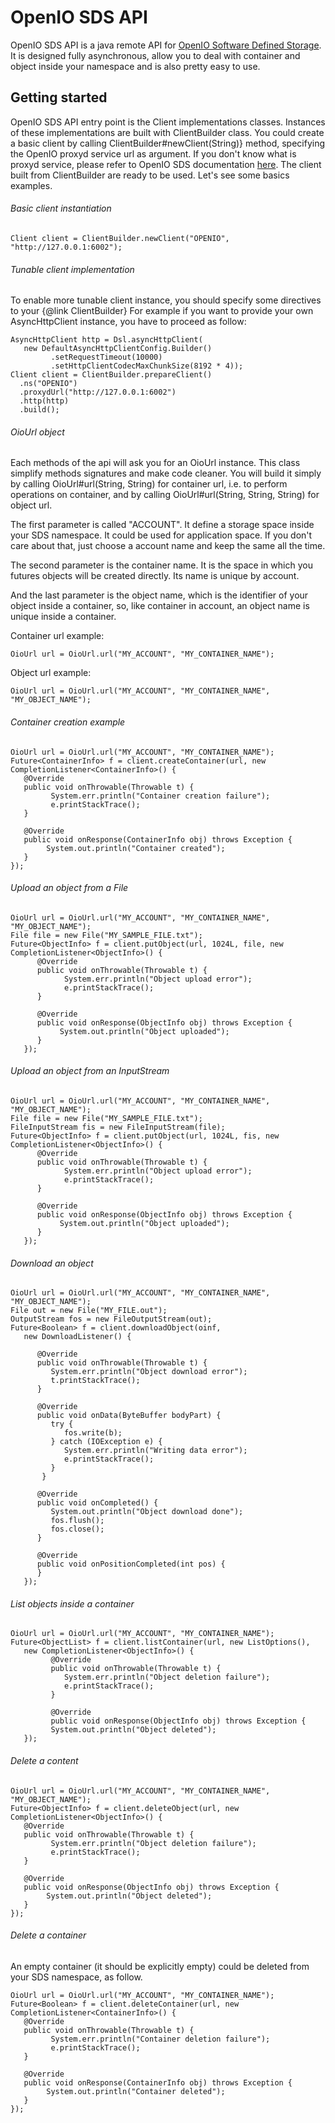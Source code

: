 OpenIO SDS API
==============

OpenIO SDS API is a java remote API for [OpenIO Software Defined Storage](https://github.com/open-io/oio-sds). It is designed fully asynchronous, 
allow you to deal with container and object inside your namespace and is also pretty easy to use.

Getting started
------------

  OpenIO SDS API entry point is the Client implementations classes. Instances of these implementations
  are built with ClientBuilder class. You could create a basic client by calling
  ClientBuilder#newClient(String)} method, specifying the OpenIO proxyd
  service url as argument. If you don't know what is proxyd service, please refer to OpenIO SDS documentation [here](https://github.com/open-io/oio-sds/wiki/OpenIO-SDS-Proxy).
  The client built from ClientBuilder are ready to be used. Let's see some basics examples.

###### Basic client instantiation
   
    Client client = ClientBuilder.newClient("OPENIO", "http://127.0.0.1:6002");
    
###### Tunable client implementation

  To enable more tunable client instance, you should specify some directives to
  your {@link ClientBuilder} For example if you want to provide your own
  AsyncHttpClient instance, you have to proceed as follow:
  
    AsyncHttpClient http = Dsl.asyncHttpClient(
       new DefaultAsyncHttpClientConfig.Builder()
             .setRequestTimeout(10000)
             .setHttpClientCodecMaxChunkSize(8192 * 4));
    Client client = ClientBuilder.prepareClient()
      .ns("OPENIO")
      .proxydUrl("http://127.0.0.1:6002")
      .http(http)
      .build();

###### OioUrl object

  Each methods of the api will ask you for an OioUrl instance. This class simplify methods signatures and make code cleaner.
  You will build it simply by calling OioUrl#url(String, String) for container url, i.e. to perform operations on container,
  and by calling OioUrl#url(String, String, String) for object url. 
  
  The first parameter is called "ACCOUNT". It define a storage space inside your SDS namespace. It could be used 
  for application space. If you don't care about that, just choose a account name and keep the same all the time.
  
  The second parameter is the container name. It is the space in which you futures objects will be created directly. 
  Its name is unique by account.
  
  And the last parameter is the object name, which is the identifier of your object inside a container, so, like container in account,
  an object name is unique inside a container.
  
  Container url example:
     
    OioUrl url = OioUrl.url("MY_ACCOUNT", "MY_CONTAINER_NAME");
    
  Object url example:
  
    OioUrl url = OioUrl.url("MY_ACCOUNT", "MY_CONTAINER_NAME", "MY_OBJECT_NAME");

###### Container creation example 

    OioUrl url = OioUrl.url("MY_ACCOUNT", "MY_CONTAINER_NAME");
    Future<ContainerInfo> f = client.createContainer(url, new CompletionListener<ContainerInfo>() {
       @Override
       public void onThrowable(Throwable t) {
             System.err.println("Container creation failure");
             e.printStackTrace();
       }
       
       @Override
       public void onResponse(ContainerInfo obj) throws Exception {
            System.out.println("Container created");
       }
    });
    
###### Upload an object from a File

    OioUrl url = OioUrl.url("MY_ACCOUNT", "MY_CONTAINER_NAME", "MY_OBJECT_NAME");
    File file = new File("MY_SAMPLE_FILE.txt");
    Future<ObjectInfo> f = client.putObject(url, 1024L, file, new CompletionListener<ObjectInfo>() {
          @Override
          public void onThrowable(Throwable t) {
                System.err.println("Object upload error");
                e.printStackTrace();
          }
          
          @Override
          public void onResponse(ObjectInfo obj) throws Exception {
               System.out.println("Object uploaded");
          }
       });

###### Upload an object from an InputStream

    OioUrl url = OioUrl.url("MY_ACCOUNT", "MY_CONTAINER_NAME", "MY_OBJECT_NAME");
    File file = new File("MY_SAMPLE_FILE.txt");
    FileInputStream fis = new FileInputStream(file);
    Future<ObjectInfo> f = client.putObject(url, 1024L, fis, new CompletionListener<ObjectInfo>() {
          @Override
          public void onThrowable(Throwable t) {
                System.err.println("Object upload error");
                e.printStackTrace();
          }
          
          @Override
          public void onResponse(ObjectInfo obj) throws Exception {
               System.out.println("Object uploaded");
          }
       });

###### Download an object

    OioUrl url = OioUrl.url("MY_ACCOUNT", "MY_CONTAINER_NAME", "MY_OBJECT_NAME");
    File out = new File("MY_FILE.out");
    OutputStream fos = new FileOutputStream(out);
    Future<Boolean> f = client.downloadObject(oinf,
       new DownloadListener() {
    
          @Override
          public void onThrowable(Throwable t) {
             System.err.println("Object download error");
             t.printStackTrace();
          }
    
          @Override
          public void onData(ByteBuffer bodyPart) {
             try {
                fos.write(b);
             } catch (IOException e) {
                System.err.println("Writing data error");
                e.printStackTrace();
             }
		   }
    
          @Override
          public void onCompleted() {
             System.out.println("Object download done");
             fos.flush();
             fos.close();
          }
    
          @Override
          public void onPositionCompleted(int pos) {
          }
       });

###### List objects inside a container

    OioUrl url = OioUrl.url("MY_ACCOUNT", "MY_CONTAINER_NAME");
    Future<ObjectList> f = client.listContainer(url, new ListOptions(),
       new CompletionListener<ObjectInfo>() {
             @Override
             public void onThrowable(Throwable t) {
                System.err.println("Object deletion failure");
                e.printStackTrace();
             }
        
             @Override
             public void onResponse(ObjectInfo obj) throws Exception {
             System.out.println("Object deleted");
       });
            
###### Delete a content

    OioUrl url = OioUrl.url("MY_ACCOUNT", "MY_CONTAINER_NAME", "MY_OBJECT_NAME");
    Future<ObjectInfo> f = client.deleteObject(url, new CompletionListener<ObjectInfo>() {
       @Override
       public void onThrowable(Throwable t) {
             System.err.println("Object deletion failure");
             e.printStackTrace();
       }
       
       @Override
       public void onResponse(ObjectInfo obj) throws Exception {
            System.out.println("Object deleted");
       }
    });

###### Delete a container

An empty container (it should be explicitly empty) could be deleted from your SDS namespace, as follow.

    OioUrl url = OioUrl.url("MY_ACCOUNT", "MY_CONTAINER_NAME");
    Future<Boolean> f = client.deleteContainer(url, new CompletionListener<ContainerInfo>() {
       @Override
       public void onThrowable(Throwable t) {
             System.err.println("Container deletion failure");
             e.printStackTrace();
       }
       
       @Override
       public void onResponse(ContainerInfo obj) throws Exception {
            System.out.println("Container deleted");
       }
    });
